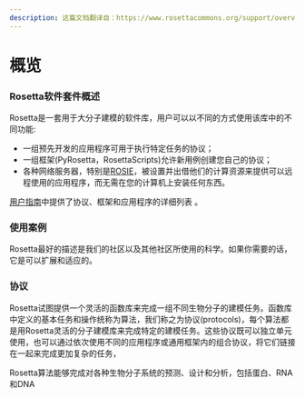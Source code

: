 ```yaml
---
description: 这篇文档翻译自：https://www.rosettacommons.org/support/overview。水平有限，如有错误或不当之处欢迎修改。
---
```


# 概览

### &#x20;Rosetta软件套件概述

Rosetta是一套用于大分子建模的软件库，用户可以以不同的方式使用该库中的不同功能:

* 一组预先开发的应用程序可用于执行特定任务的协议；
* 一组框架(PyRosetta，RosettaScripts)允许新用例创建您自己的协议；
* 各种网络服务器，特别是[ROSIE](https://www.rosettacommons.org/software/servers)，被设置并出借他们的计算资源来提供可以远程使用的应用程序，而无需在您的计算机上安装任何东西。

[用户指南](https://www.rosettacommons.org/docs/latest/application\_documentation/Application-Documentation)中提供了协议、框架和应用程序的详细列表 。

### 使用案例

Rosetta最好的描述是我们的社区以及其他社区所使用的科学。如果你需要的话，它是可以扩展和适应的。

### 协议

Rosetta试图提供一个灵活的函数库来完成一组不同生物分子的建模任务。函数库中定义的基本任务和操作统称为算法，我们称之为协议(protocols)，每个算法都是用Rosetta灵活的分子建模库来完成特定的建模任务。这些协议既可以独立单元使用，也可以通过依次使用不同的应用程序或通用框架内的组合协议，将它们链接在一起来完成更加复杂的任务，

Rosetta算法能够完成对各种生物分子系统的预测、设计和分析，包括蛋白、RNA和DNA
